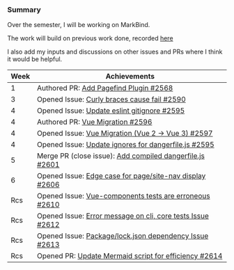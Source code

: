 ### Summary

Over the semester, I will be working on MarkBind.

The work will build on previous work done, recorded [here](https://docs.google.com/document/d/1PjA6jfa7G_ZNjc8zSWi1hVSMmhbrGUY95k0ytyDCo-Y/edit?usp=sharing)

I also add my inputs and discussions on other issues and PRs where I think it would be helpful. 

| Week | Achievements |
| ---- | ------------ |
| 1 | Authored PR: [Add Pagefind Plugin #2568](https://github.com/MarkBind/markbind/pull/2568) |
| 3 | Opened Issue: [Curly braces cause fail #2590](https://github.com/MarkBind/markbind/issues/2590) |
| 4 | Opened Issue: [Update eslint gitignore #2595](https://github.com/MarkBind/markbind/issues/2595) |
| 4 | Authored PR: [Vue Migration #2596](https://github.com/MarkBind/markbind/pull/2596) |
| 4 | Opened Issue: [Vue Migration (Vue 2 -> Vue 3) #2597](https://github.com/MarkBind/markbind/issues/2597) |
| 4 | Opened Issue: [Update ignores for dangerfile.js #2595](https://github.com/MarkBind/markbind/issues/2595) |
| 5 | Merge PR (close issue): [Add compiled dangerfile.js #2601](https://github.com/MarkBind/markbind/issues/2601) |
| 6 | Opened Issue: [Edge case for page/site-nav display #2606](https://github.com/MarkBind/markbind/issues/2606) |
| Rcs | Opened Issue: [Vue-components tests are erroneous #2610](https://github.com/MarkBind/markbind/issues/2610) |
| Rcs | Opened Issue: [Error message on cli, core tests Issue #2612](https://github.com/MarkBind/markbind/issues/2612) |
| Rcs | Opened Issue: [Package/lock.json dependency Issue #2613](https://github.com/MarkBind/markbind/issues/2613) |
| Rcs | Opened PR: [Update Mermaid script for efficiency #2614](https://github.com/MarkBind/markbind/pull/2614) |

